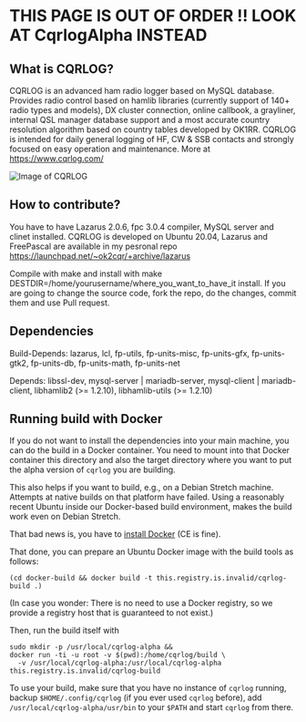 # THIS PAGE IS OUT OF ORDER !! LOOK AT CqrlogAlpha INSTEAD



What is CQRLOG?
---------------

CQRLOG is an advanced ham radio logger based on MySQL database. Provides radio control 
based on hamlib libraries (currently support of 140+ radio types and models), DX cluster 
connection, online callbook, a grayliner, internal QSL manager database support and a most 
accurate country resolution algorithm based on country tables developed by OK1RR. CQRLOG is 
intended for daily general logging of HF, CW & SSB contacts and strongly focused on easy 
operation and maintenance. More at https://www.cqrlog.com/

![Image of CQRLOG](https://cqrlog.com/images/users/ok2cqr.png)

How to contribute?
-------------------

You have to have Lazarus 2.0.6, fpc 3.0.4 compiler, MySQL server and clinet installed.
CQRLOG is developed on Ubuntu 20.04, Lazarus and FreePascal are available in my pesronal repo  https://launchpad.net/~ok2cqr/+archive/lazarus

Compile with make and install with make DESTDIR=/home/yourusername/where_you_want_to_have_it install. If you are 
going to change the source code, fork the repo, do the changes, commit them and use Pull request.

Dependencies
-------------

Build-Depends: lazarus, lcl, fp-utils, fp-units-misc, fp-units-gfx, fp-units-gtk2, fp-units-db, fp-units-math, fp-units-net

Depends: libssl-dev, mysql-server | mariadb-server, mysql-client | mariadb-client, libhamlib2 (>= 1.2.10), libhamlib-utils (>= 1.2.10)

Running build with Docker
-------------------------

If you do not want to install the dependencies into your main machine, you can do the build
in a Docker container.  You need to mount into that Docker container this directory and
also the target directory where you want to put the alpha version of `cqrlog` you are
building.

This also helps if you want to build, e.g., on a Debian Stretch machine.  Attempts at
native builds on that platform have failed.  Using a reasonably recent Ubuntu inside our
Docker-based build environment, makes the build work even on Debian Stretch.

That bad news is, you have to [install Docker](https://docs.docker.com/install/linux/docker-ce/ubuntu/) (CE is fine).

That done, you can prepare an Ubuntu Docker image with the build tools as follows:

    (cd docker-build && docker build -t this.registry.is.invalid/cqrlog-build .)

(In case you wonder: There is no need to use a Docker registry, so we provide a registry
host that is guaranteed to not exist.)

Then, run the build itself with

    sudo mkdir -p /usr/local/cqrlog-alpha &&
    docker run -ti -u root -v $(pwd):/home/cqrlog/build \
      -v /usr/local/cqrlog-alpha:/usr/local/cqrlog-alpha this.registry.is.invalid/cqrlog-build

To use your build, make sure that you have no instance of `cqrlog` running, backup
`$HOME/.config/cqrlog` (if you ever used `cqrlog` before), add
`/usr/local/cqrlog-alpha/usr/bin` to your `$PATH` and start `cqrlog` from there.

